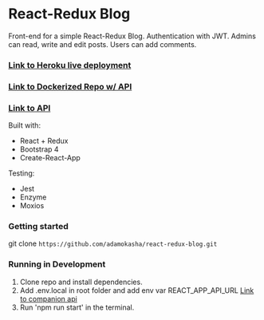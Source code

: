 # React-Redux Blog

Front-end for a simple React-Redux Blog. Authentication with JWT. Admins can read, write and edit posts. Users can add comments.

### [Link to Heroku live deployment](https://kasho-blog.herokuapp.com/)

### [Link to Dockerized Repo w/ API](https://github.com/adamokasha/docker-react)

### [Link to API](https://github.com/adamokasha/node-blog-api)

Built with:

- React + Redux
- Bootstrap 4
- Create-React-App

Testing:

- Jest
- Enzyme
- Moxios

### Getting started

git clone `https://github.com/adamokasha/react-redux-blog.git`

### Running in Development

1. Clone repo and install dependencies.
2. Add .env.local in root folder and add env var REACT_APP_API_URL [Link to companion api](https://github.com/adamokasha/node-blog-api)
3. Run 'npm run start' in the terminal.
